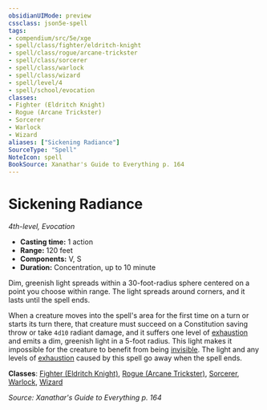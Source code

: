 ```yaml
---
obsidianUIMode: preview
cssclass: json5e-spell
tags:
- compendium/src/5e/xge
- spell/class/fighter/eldritch-knight
- spell/class/rogue/arcane-trickster
- spell/class/sorcerer
- spell/class/warlock
- spell/class/wizard
- spell/level/4
- spell/school/evocation
classes:
- Fighter (Eldritch Knight)
- Rogue (Arcane Trickster)
- Sorcerer
- Warlock
- Wizard
aliases: ["Sickening Radiance"]
SourceType: "Spell"
NoteIcon: spell
BookSource: Xanathar's Guide to Everything p. 164
---
```

# Sickening Radiance
*4th-level, Evocation*  

- **Casting time:** 1 action
- **Range:** 120 feet
- **Components:** V, S
- **Duration:** Concentration, up to 10 minute

Dim, greenish light spreads within a 30-foot-radius sphere centered on a point you choose within range. The light spreads around corners, and it lasts until the spell ends.

When a creature moves into the spell's area for the first time on a turn or starts its turn there, that creature must succeed on a Constitution saving throw or take `4d10` radiant damage, and it suffers one level of [exhaustion](/2-Mechanics/CLI/rules/conditions.md#exhaustion) and emits a dim, greenish light in a 5-foot radius. This light makes it impossible for the creature to benefit from being [invisible](/2-Mechanics/CLI/rules/conditions.md#invisible). The light and any levels of [exhaustion](/2-Mechanics/CLI/rules/conditions.md#exhaustion) caused by this spell go away when the spell ends.

**Classes**: [Fighter (Eldritch Knight)](/2-Mechanics/CLI/classes/fighter-eldritch-knight.md), [Rogue (Arcane Trickster)](/2-Mechanics/CLI/classes/rogue-arcane-trickster.md), [Sorcerer](/2-Mechanics/CLI/classes/sorcerer.md), [Warlock](/2-Mechanics/CLI/classes/warlock.md), [Wizard](/2-Mechanics/CLI/classes/wizard.md)

*Source: Xanathar's Guide to Everything p. 164*